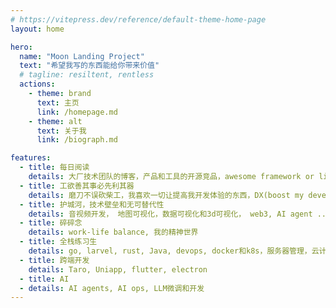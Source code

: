 ```yaml
---
# https://vitepress.dev/reference/default-theme-home-page
layout: home

hero:
  name: "Moon Landing Project"
  text: "希望我写的东西能给你带来价值"
  # tagline: resiltent, rentless
  actions:
    - theme: brand
      text: 主页
      link: /homepage.md
    - theme: alt
      text: 关于我
      link: /biograph.md

features:
  - title: 每日阅读
    details: 大厂技术团队的博客，产品和工具的开源竞品，awesome framework or library中的编码思想和风格，项目完整落地过程，一切让我感兴趣的东西
  - title: 工欲善其事必先利其器
    details: 磨刀不误砍柴工，我喜欢一切让提高我开发体验的东西，DX(boost my developer experience)
  - title: 护城河，技术壁垒和无可替代性
    details: 音视频开发， 地图可视化，数据可视化和3d可视化， web3, AI agent ...<br/>前沿技术的学习曲线是高，但热爱带来源源不断的心力支持
  - title: 碎碎念
    details: work-life balance, 我的精神世界
  - title: 全栈练习生
    details: go, larvel, rust, Java, devops, docker和k8s，服务器管理，云计算和数据库和orm
  - title: 跨端开发
    details: Taro, Uniapp, flutter, electron
  - title: AI
  - details: AI agents, AI ops, LLM微调和开发
---
```


